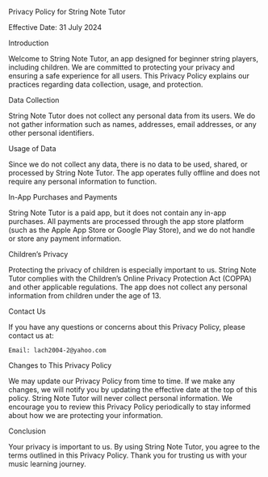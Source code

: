 Privacy Policy for String Note Tutor

Effective Date: 31 July 2024

Introduction

Welcome to String Note Tutor, an app designed for beginner string players, including children. We are committed to protecting your privacy and ensuring a safe experience for all users. This Privacy Policy explains our practices regarding data collection, usage, and protection.

Data Collection

String Note Tutor does not collect any personal data from its users. We do not gather information such as names, addresses, email addresses, or any other personal identifiers.

Usage of Data

Since we do not collect any data, there is no data to be used, shared, or processed by String Note Tutor. The app operates fully offline and does not require any personal information to function.

In-App Purchases and Payments

String Note Tutor is a paid app, but it does not contain any in-app purchases. All payments are processed through the app store platform (such as the Apple App Store or Google Play Store), and we do not handle or store any payment information.

Children’s Privacy

Protecting the privacy of children is especially important to us. String Note Tutor complies with the Children’s Online Privacy Protection Act (COPPA) and other applicable regulations. The app does not collect any personal information from children under the age of 13.

Contact Us

If you have any questions or concerns about this Privacy Policy, please contact us at:

    Email: lach2004-2@yahoo.com

Changes to This Privacy Policy

We may update our Privacy Policy from time to time. If we make any changes, we will notify you by updating the effective date at the top of this policy. String Note Tutor will never collect personal information. We encourage you to review this Privacy Policy periodically to stay informed about how we are protecting your information.

Conclusion

Your privacy is important to us. By using String Note Tutor, you agree to the terms outlined in this Privacy Policy. Thank you for trusting us with your music learning journey.
